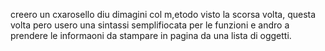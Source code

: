 creero un cxarosello diu dimagini col m,etodo visto la scorsa volta, questa volta pero usero una sintassi semplifiocata per le funzioni e andro a prendere le informaoni da stampare in pagina da una lista di oggetti.